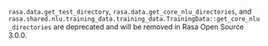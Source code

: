 `rasa.data.get_test_directory`, `rasa.data.get_core_nlu_directories`, and
`rasa.shared.nlu.training_data.training_data.TrainingData::get_core_nlu_directories`
are deprecated and will be removed in Rasa Open Source 3.0.0.

